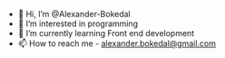 - 👋 Hi, I’m @Alexander-Bokedal
- 👀 I’m interested in programming
- 🌱 I’m currently learning Front end development
- 📫 How to reach me - alexander.bokedal@gmail.com

<!---
Alexander-Bokedal/Alexander-Bokedal is a ✨ special ✨ repository because its `README.md` (this file) appears on your GitHub profile.
You can click the Preview link to take a look at your changes.
--->
